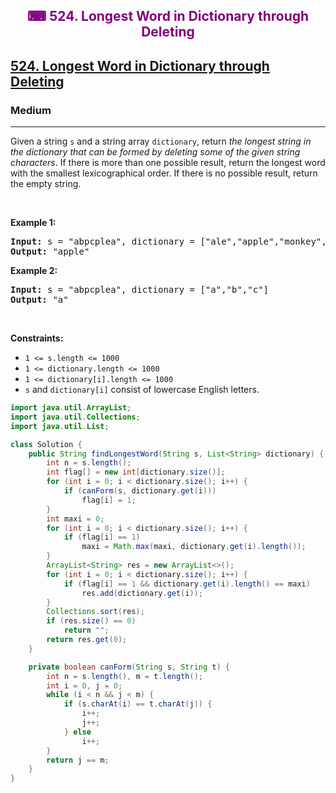 <div align = "center">
<h style = "margin-bottom: 0px; margin-top: 0px; color : purple;" align = "center" class = "header">

## ⌨ 524. Longest Word in Dictionary through Deleting

</h>
</div>

<h2><a href="https://leetcode.com/problems/longest-word-in-dictionary-through-deleting" target = "_blank">524. Longest Word in Dictionary through Deleting</a></h2><h3>Medium</h3><hr><p>Given a string <code>s</code> and a string array <code>dictionary</code>, return <em>the longest string in the dictionary that can be formed by deleting some of the given string characters</em>. If there is more than one possible result, return the longest word with the smallest lexicographical order. If there is no possible result, return the empty string.</p>

<p>&nbsp;</p>
<p><strong class="example">Example 1:</strong></p>

<pre>
<strong>Input:</strong> s = &quot;abpcplea&quot;, dictionary = [&quot;ale&quot;,&quot;apple&quot;,&quot;monkey&quot;,&quot;plea&quot;]
<strong>Output:</strong> &quot;apple&quot;
</pre>

<p><strong class="example">Example 2:</strong></p>

<pre>
<strong>Input:</strong> s = &quot;abpcplea&quot;, dictionary = [&quot;a&quot;,&quot;b&quot;,&quot;c&quot;]
<strong>Output:</strong> &quot;a&quot;
</pre>

<p>&nbsp;</p>
<p><strong>Constraints:</strong></p>

<ul>
	<li><code>1 &lt;= s.length &lt;= 1000</code></li>
	<li><code>1 &lt;= dictionary.length &lt;= 1000</code></li>
	<li><code>1 &lt;= dictionary[i].length &lt;= 1000</code></li>
	<li><code>s</code> and <code>dictionary[i]</code> consist of lowercase English letters.</li>
</ul>

```java
import java.util.ArrayList;
import java.util.Collections;
import java.util.List;

class Solution {
    public String findLongestWord(String s, List<String> dictionary) {
        int n = s.length();
        int flag[] = new int[dictionary.size()];
        for (int i = 0; i < dictionary.size(); i++) {
            if (canForm(s, dictionary.get(i)))
                flag[i] = 1;
        }
        int maxi = 0;
        for (int i = 0; i < dictionary.size(); i++) {
            if (flag[i] == 1)
                maxi = Math.max(maxi, dictionary.get(i).length());
        }
        ArrayList<String> res = new ArrayList<>();
        for (int i = 0; i < dictionary.size(); i++) {
            if (flag[i] == 1 && dictionary.get(i).length() == maxi)
                res.add(dictionary.get(i));
        }
        Collections.sort(res);
        if (res.size() == 0)
            return "";
        return res.get(0);
    }

    private boolean canForm(String s, String t) {
        int n = s.length(), m = t.length();
        int i = 0, j = 0;
        while (i < n && j < m) {
            if (s.charAt(i) == t.charAt(j)) {
                i++;
                j++;
            } else
                i++;
        }
        return j == m;
    }
}
```
